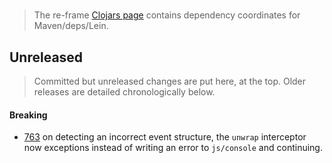 
<!-- leave this H1 here. It stops mkdocs putting in a Title at the top.
     It needs to be at the top of the file otherwise it breaks the
     table of contents on the right hand side. -->
#

> The re-frame [Clojars page](https://clojars.org/re-frame/) contains dependency coordinates for Maven/deps/Lein.

## Unreleased

> Committed but unreleased changes are put here, at the top. Older releases are detailed chronologically below.

#### Breaking 

  - [763](https://github.com/day8/re-frame/pull/763) on detecting an incorrect event structure, the `unwrap` interceptor now exceptions instead of writing an error to `js/console` and continuing.

